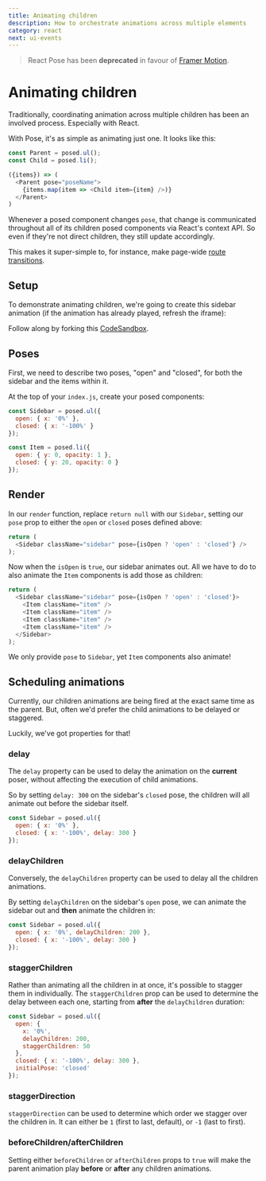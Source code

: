 ```yaml
---
title: Animating children
description: How to orchestrate animations across multiple elements
category: react
next: ui-events
---
```


> React Pose has been **deprecated** in favour of [Framer Motion](https://framer.com/motion).

# Animating children

Traditionally, coordinating animation across multiple children has been an involved process. Especially with React.

With Pose, it's as simple as animating just one. It looks like this:

```javascript
const Parent = posed.ul();
const Child = posed.li();

({items}) => (
  <Parent pose="poseName">
    {items.map(item => <Child item={item} />)}
  </Parent>
)
```

Whenever a posed component changes `pose`, that change is communicated throughout all of its children posed components via React's context API. So even if they're not direct children, they still update accordingly.

This makes it super-simple to, for instance, make page-wide [route transitions](/pose/learn/route-transitions-react-router).

<TOC />

## Setup

To demonstrate animating children, we're going to create this sidebar animation (if the animation has already played, refresh the iframe):

<CodeSandbox id="w6m757yj6l" />

Follow along by forking this [CodeSandbox](https://codesandbox.io/s/0q10o2xlyl).

## Poses

First, we need to describe two poses, "open" and "closed", for both the sidebar and the items within it.

At the top of your `index.js`, create your posed components:

```javascript
const Sidebar = posed.ul({
  open: { x: '0%' },
  closed: { x: '-100%' }
});

const Item = posed.li({
  open: { y: 0, opacity: 1 },
  closed: { y: 20, opacity: 0 }
});
```

## Render

In our `render` function, replace `return null` with our `Sidebar`, setting our `pose` prop to either the `open` or `closed` poses defined above:

```javascript
return (
  <Sidebar className="sidebar" pose={isOpen ? 'open' : 'closed'} />
);
```

Now when the `isOpen` is `true`, our sidebar animates out. All we have to do to also animate the `Item` components is add those as children:

```javascript
return (
  <Sidebar className="sidebar" pose={isOpen ? 'open' : 'closed'}>
    <Item className="item" />
    <Item className="item" />
    <Item className="item" />
    <Item className="item" />
  </Sidebar>
);
```

We only provide `pose` to `Sidebar`, yet `Item` components also animate!

## Scheduling animations

Currently, our children animations are being fired at the exact same time as the parent. But, often we'd prefer the child animations to be delayed or staggered.

Luckily, we've got properties for that!

### delay

The `delay` property can be used to delay the animation on the **current** poser, without affecting the execution of child animations.

So by setting `delay: 300` on the sidebar's `closed` pose, the children will all animate out before the sidebar itself.

```javascript
const Sidebar = posed.ul({
  open: { x: '0%' },
  closed: { x: '-100%', delay: 300 }
});
```

### delayChildren

Conversely, the `delayChildren` property can be used to delay all the children animations.

By setting `delayChildren` on the sidebar's `open` pose, we can animate the sidebar out and **then** animate the children in:

```javascript
const Sidebar = posed.ul({
  open: { x: '0%', delayChildren: 200 },
  closed: { x: '-100%', delay: 300 }
});
```

### staggerChildren

Rather than animating all the children in at once, it's possible to stagger them in individually. The `staggerChildren` prop can be used to determine the delay between each one, starting from **after** the `delayChildren` duration:

```javascript
const Sidebar = posed.ul({
  open: {
    x: '0%',
    delayChildren: 200,
    staggerChildren: 50
  },
  closed: { x: '-100%', delay: 300 },
  initialPose: 'closed'
});
```

### staggerDirection

`staggerDirection` can be used to determine which order we stagger over the children in. It can either be `1` (first to last, default), or `-1` (last to first).

### beforeChildren/afterChildren

Setting either `beforeChildren` or `afterChildren` props to `true` will make the parent animation play **before** or **after** any children animations.